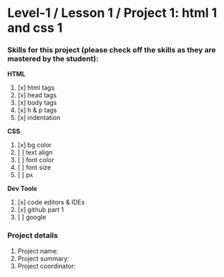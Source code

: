 # Level-1 / Lesson 1 / Project 1: html 1 and css 1

### Skills for this project (please check off the skills as they are mastered by the student):

**HTML**
 1. [x] html tags
 2. [x] head tags
 3. [x] body tags
 4. [x] h & p tags
 5. [x] indentation

**CSS**
  1. [x] bg color
  2. [ ] text align
  3. [ ] font color
  4. [ ] font size
  5. [ ] px

**Dev Tools**
  1. [x] code editors & IDEs
  2. [x] github part 1
  3. [ ] google

### Project details
  1. Project name: 
  2. Project summary:
  3. Project coordinator: 
